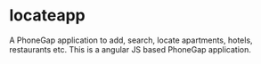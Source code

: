 # locateapp
A PhoneGap application to add, search, locate apartments, hotels, restaurants etc.
This is a angular JS based PhoneGap application.
